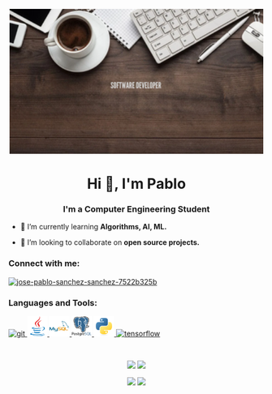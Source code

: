 <p align="center">
 <img width="500" px src="Developer.png"> 
 </p>
 
<h1 align="center">Hi 👋, I'm Pablo</h1>
<h3 align="center">I'm a Computer Engineering Student</h3>

- 🌱 I’m currently learning **Algorithms, AI, ML.**

- 👯 I’m looking to collaborate on **open source projects.**

<h3 align="left">Connect with me:</h3>
<p align="left">
<a href="https://linkedin.com/in/jose-pablo-sanchez-sanchez-7522b325b" target="blank"><img align="center" src="https://raw.githubusercontent.com/rahuldkjain/github-profile-readme-generator/master/src/images/icons/Social/linked-in-alt.svg" alt="jose-pablo-sanchez-sanchez-7522b325b" height="30" width="40" /></a>
</p>

<h3 align="left">Languages and Tools:</h3>
<p align="left"> <a href="https://git-scm.com/" target="_blank" rel="noreferrer"> <img src="https://www.vectorlogo.zone/logos/git-scm/git-scm-icon.svg" alt="git" width="40" height="40"/> </a> <a href="https://www.java.com" target="_blank" rel="noreferrer"> <img src="https://raw.githubusercontent.com/devicons/devicon/master/icons/java/java-original.svg" alt="java" width="40" height="40"/> </a> <a href="https://www.mysql.com/" target="_blank" rel="noreferrer"> <img src="https://raw.githubusercontent.com/devicons/devicon/master/icons/mysql/mysql-original-wordmark.svg" alt="mysql" width="40" height="40"/> </a> <a href="https://www.postgresql.org" target="_blank" rel="noreferrer"> <img src="https://raw.githubusercontent.com/devicons/devicon/master/icons/postgresql/postgresql-original-wordmark.svg" alt="postgresql" width="40" height="40"/> </a> <a href="https://www.python.org" target="_blank" rel="noreferrer"> <img src="https://raw.githubusercontent.com/devicons/devicon/master/icons/python/python-original.svg" alt="python" width="40" height="40"/> </a> <a href="https://www.tensorflow.org" target="_blank" rel="noreferrer"> <img src="https://www.vectorlogo.zone/logos/tensorflow/tensorflow-icon.svg" alt="tensorflow" width="40" height="40"/> </a> </p>

<br>
<p align="center">
 <img width="48%" src="https://github-readme-stats.vercel.app/api?username=codeTePablo&show_icons=true&theme=radical&count_private=true&custom_title=@adrianaluisadc "> 
 <img  width="48%" src="https://github-readme-streak-stats.herokuapp.com/?user=adrianaluisadc&theme=radical" />
</p>

<p align="center">
 <img width="400px" src="https://github-readme-stats.vercel.app/api/top-langs/?username=codeTePablo&layout=compact&theme=radical&custom_title=Languages" /> 
 <img width="200px"src="https://i.dlpng.com/static/png/7039439_preview.png">
 <br>
</p>
